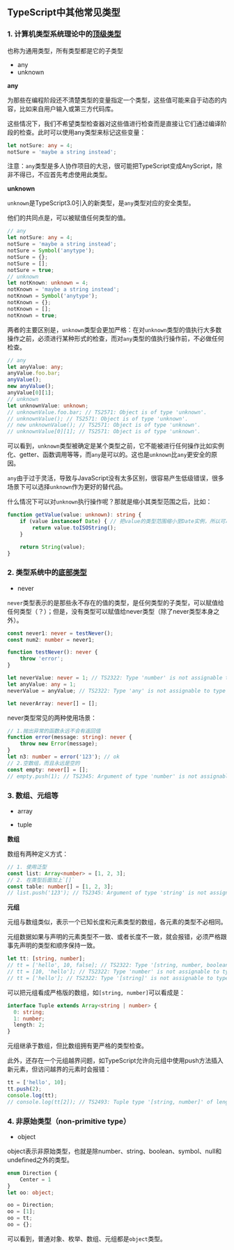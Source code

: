 ## TypeScript中其他常见类型

### 1. 计算机类型系统理论中的[顶级类型](https://en.wikipedia.org/wiki/Top_type)

也称为通用类型，所有类型都是它的子类型

* any
* unknown

**any**

为那些在编程阶段还不清楚类型的变量指定一个类型，这些值可能来自于动态的内容，比如来自用户输入或第三方代码库。

这些情况下，我们不希望类型检查器对这些值进行检查而是直接让它们通过编译阶段的检查。此时可以使用any类型来标记这些变量：

```typescript
let notSure: any = 4;
notSure = 'maybe a string instead';
```

注意：`any`类型是多人协作项目的大忌，很可能把TypeScript变成AnyScript，除非不得已，不应首先考虑使用此类型。

**unknown**

`unknown`是TypeScript3.0引入的新类型，是`any`类型对应的安全类型。

他们的共同点是，可以被赋值任何类型的值。

```typescript
// any
let notSure: any = 4;
notSure = 'maybe a string instead';
notSure = Symbol('anytype');
notSure = {};
notSure = [];
notSure = true;
// unknown
let notKnown: unknown = 4;
notKnown = 'maybe a string instead';
notKnown = Symbol('anytype');
notKnown = {};
notKnown = [];
notKnown = true;
```

两者的主要区别是，`unknown`类型会更加严格：在对`unknown`类型的值执行大多数操作之前，必须进行某种形式的检查，而对`any`类型的值执行操作前，不必做任何检查。

```typescript
// any
let anyValue: any;
anyValue.foo.bar;
anyValue();
new anyValue();
anyValue[0][1];
// unknown
let unknownValue: unknown;
// unknownValue.foo.bar; // TS2571: Object is of type 'unknown'.
// unknownValue(); // TS2571: Object is of type 'unknown'.
// new unknownValue(); // TS2571: Object is of type 'unknown'.
// unknownValue[0][1]; // TS2571: Object is of type 'unknown'.
```

可以看到，`unknown`类型被确定是某个类型之前，它不能被进行任何操作比如实例化、getter、函数调用等等，而`any`是可以的。这也是`unknown`比`any`更安全的原因。

`any`由于过于灵活，导致与JavaScript没有太多区别，很容易产生低级错误，很多场景下可以选择`unknown`作为更好的替代品。

什么情况下可以对`unknown`执行操作呢？那就是缩小其类型范围之后，比如：

```typescript
function getValue(value: unknown): string {
    if (value instanceof Date) { // 把value的类型范围缩小至Date实例，所以可以调用Date的实例方法
        return value.toISOString();
    }

    return String(value);
}
```



### 2. 类型系统中的[底部类型](https://en.wikipedia.org/wiki/Bottom_type)

* never

`never`类型表示的是那些永不存在的值的类型，是任何类型的子类型，可以赋值给任何类型（？）；但是，没有类型可以赋值给never类型（除了never类型本身之外）。

```typescript
const never1: never = testNever();
const num2: number = never1;

function testNever(): never {
	throw 'error';
}

let neverValue: never = 1; // TS2322: Type 'number' is not assignable to type 'never'.
let anyValue: any = 1;
neverValue = anyValue; // TS2322: Type 'any' is not assignable to type 'never'.

let neverArray: never[] = [];
```

never类型常见的两种使用场景：

```typescript
// 1.抛出异常的函数永远不会有返回值
function error(message: string): never {
    throw new Error(message);
}
let n3: number = error('123'); // ok
// 2.空数组，而且永远是空的
const empty: never[] = [];
// empty.push(1); // TS2345: Argument of type 'number' is not assignable to parameter of type 'never'.
```



### 3. 数组、元组等

* array

* tuple

**数组**

数组有两种定义方式：

```typescript
// 1. 使用泛型
const list: Array<number> = [1, 2, 3];
// 2. 在类型后面加上`[]`
const table: number[] = [1, 2, 3];
// list.push('123'); // TS2345: Argument of type 'string' is not assignable to parameter of type 'number'.
```

**元组**

元组与数组类似，表示一个已知长度和元素类型的数组，各元素的类型不必相同。

元组数据如果与声明的元素类型不一致、或者长度不一致，就会报错，必须严格跟事先声明的类型和顺序保持一致。

```typescript
let tt: [string, number];
// tt = ['hello', 10, false]; // TS2322: Type '[string, number, boolean]' is not assignable to type '[string, number]'. Source has 3 element(s) but target allows only 2.
// tt = [10, 'hello']; // TS2322: Type 'number' is not assignable to type 'string'. Type 'string' is not assignable to type 'number'.
// tt = ['hello']; // TS2322: Type '[string]' is not assignable to type '[string, number]'. Source has 1 element(s) but target requires 2.
```

可以把元组看成严格版的数组，如`[string, number]`可以看成是：

```typescript
interface Tuple extends Array<string | number> {
  0: string;
  1: number;
  length: 2;
}
```

元组继承于数组，但比数组拥有更严格的类型检查。

此外，还存在一个元组越界问题，如TypeScript允许向元组中使用push方法插入新元素，但访问越界的元素时会报错：

```typescript
tt = ['hello', 10];
tt.push(2);
console.log(tt);
// console.log(tt[2]); // TS2493: Tuple type '[string, number]' of length '2' has no element at index '2'.
```



### 4. 非原始类型（non-primitive type）

* object

object表示非原始类型，也就是除number、string、boolean、symbol、null和undefined之外的类型。

```typescript
enum Direction {
    Center = 1
}
let oo: object;

oo = Direction;
oo = [1];
oo = tt;
oo = {};
```

可以看到，普通对象、枚举、数组、元组都是`object`类型。